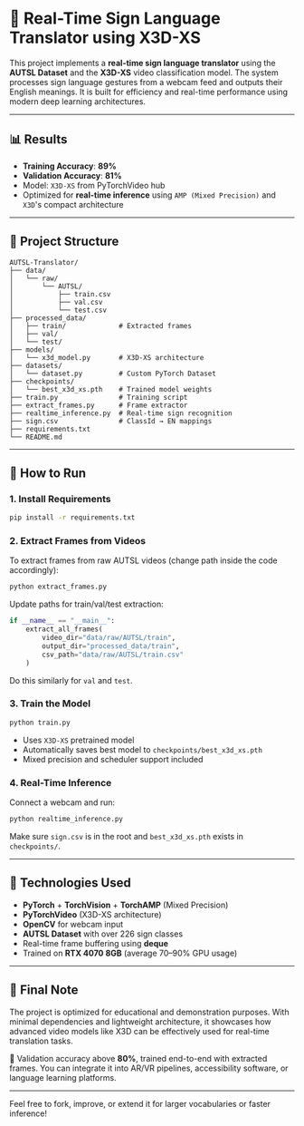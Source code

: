# 🤖 Real-Time Sign Language Translator using X3D-XS

This project implements a **real-time sign language translator** using the **AUTSL Dataset** and the **X3D-XS** video classification model. The system processes sign language gestures from a webcam feed and outputs their English meanings. It is built for efficiency and real-time performance using modern deep learning architectures.

---

## 📊 Results

* **Training Accuracy**: **89%**
* **Validation Accuracy**: **81%**
* Model: `X3D-XS` from PyTorchVideo hub
* Optimized for **real-time inference** using `AMP (Mixed Precision)` and `X3D`'s compact architecture

---

## 📁 Project Structure

```
AUTSL-Translator/
├── data/
│   └── raw/
│       └── AUTSL/
│           ├── train.csv
│           ├── val.csv
│           └── test.csv
├── processed_data/
│   ├── train/             # Extracted frames
│   ├── val/
│   └── test/
├── models/
│   └── x3d_model.py       # X3D-XS architecture
├── datasets/
│   └── dataset.py         # Custom PyTorch Dataset
├── checkpoints/
│   └── best_x3d_xs.pth    # Trained model weights
├── train.py               # Training script
├── extract_frames.py      # Frame extractor
├── realtime_inference.py  # Real-time sign recognition
├── sign.csv               # ClassId → EN mappings
├── requirements.txt
└── README.md
```

---

## 🚀 How to Run

### 1. Install Requirements

```bash
pip install -r requirements.txt
```

### 2. Extract Frames from Videos

To extract frames from raw AUTSL videos (change path inside the code accordingly):

```bash
python extract_frames.py
```

Update paths for train/val/test extraction:

```python
if __name__ == "__main__":
    extract_all_frames(
        video_dir="data/raw/AUTSL/train",
        output_dir="processed_data/train",
        csv_path="data/raw/AUTSL/train.csv"
    )
```

Do this similarly for `val` and `test`.

### 3. Train the Model

```bash
python train.py
```

* Uses `X3D-XS` pretrained model
* Automatically saves best model to `checkpoints/best_x3d_xs.pth`
* Mixed precision and scheduler support included

### 4. Real-Time Inference

Connect a webcam and run:

```bash
python realtime_inference.py
```

Make sure `sign.csv` is in the root and `best_x3d_xs.pth` exists in `checkpoints/`.

---

## 🧠 Technologies Used

* **PyTorch** + **TorchVision** + **TorchAMP** (Mixed Precision)
* **PyTorchVideo** (X3D-XS architecture)
* **OpenCV** for webcam input
* **AUTSL Dataset** with over 226 sign classes
* Real-time frame buffering using **deque**
* Trained on **RTX 4070 8GB** (average 70–90% GPU usage)

---

## 🏁 Final Note

The project is optimized for educational and demonstration purposes. With minimal dependencies and lightweight architecture, it showcases how advanced video models like X3D can be effectively used for real-time translation tasks.

🎉 Validation accuracy above **80%**, trained end-to-end with extracted frames. You can integrate it into AR/VR pipelines, accessibility software, or language learning platforms.

---

Feel free to fork, improve, or extend it for larger vocabularies or faster inference!
